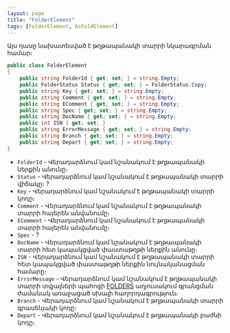 ```yaml
---
layout: page
title: "FolderElement" 
tags: [FolderElement, AsFoldElement]
---
```


Այս դասը նախատեսված է թղթապանակի տարրի նկարագրման համար։

```c#
public class FolderElement
{
    public string FolderId { get; set; } = string.Empty;
    public FolderStatus Status { get; set; } = FolderStatus.Copy;
    public string Key { get; set; } = string.Empty;
    public string Comment { get; set; } = string.Empty;
    public string EComment { get; set; } = string.Empty;
    public string Spec { get; set; } = string.Empty;
    public string DocName { get; set; } = string.Empty;
    public int ISN { get; set; }
    public string ErrorMessage { get; set; } = string.Empty;
    public string Branch { get; set; } = string.Empty;
    public string Depart { get; set; } = string.Empty;
}
```

* `FolderId` - Վերադարձնում կամ նշանակում է թղթապանակի ներքին անունը։
* `Status` - Վերադարձնում կամ նշանակում է թղթապանակի տարրի վիճակը։ ?
* `Key` - Վերադարձնում կամ նշանակում է թղթապանակի տարրի կոդը։
* `Comment` - Վերադարձնում կամ նշանակում է թղթապանակի տարրի հայերեն անվանումը։
* `EComment` - Վերադարձնում կամ նշանակում է թղթապանակի տարրի հայերեն անվանումը։
* `Spec` - ?
* `DocName` - Վերադարձնում կամ նշանակում է թղթապանակի տարրի հետ կապակցված փաստաթղթի ներքին անունը։
* `ISN` - Վերադարձնում կամ նշանակում է թղթապանակի տարրի հետ կապակցված փաստաթղթի ներքին նույնականացման համարը։
* `ErrorMessage` - Վերադարձնում կամ նշանակում է թղթապանակի տարրի տվյալների պահոցի [FOLDERS](https://armsoft.github.io/as4x-docs/HTM/ProgrGuide/Database/Folders.html) աղյուսակում գրանցման ժամանակ առաջացած սխալի հաղորդագրություն։
* `Branch` - Վերադարձնում կամ նշանակում է թղթապանակի տարրի գրասենյակի կոդը։
* `Depart` - Վերադարձնում կամ նշանակում է թղթապանակի բաժնի կոդը։
